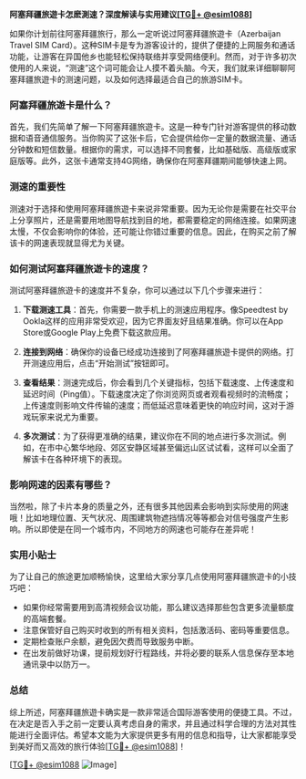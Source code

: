 **阿塞拜疆旅遊卡怎麽測速？深度解读与实用建议[[TG💪+ @esim1088](https://t.me/s/esim1088)]**

如果你计划前往阿塞拜疆旅行，那么一定听说过阿塞拜疆旅遊卡（Azerbaijan Travel SIM Card）。这种SIM卡是专为游客设计的，提供了便捷的上网服务和通话功能，让游客在异国他乡也能轻松保持联络并享受网络便利。然而，对于许多初次使用的人来说，“测速”这个词可能会让人摸不着头脑。今天，我们就来详细聊聊阿塞拜疆旅遊卡的测速问题，以及如何选择最适合自己的旅游SIM卡。

### 阿塞拜疆旅遊卡是什么？

首先，我们先简单了解一下阿塞拜疆旅遊卡。这是一种专门针对游客提供的移动数据和语音通信服务。当你购买了这张卡后，它会提供给你一定量的数据流量、通话分钟数和短信数量。根据你的需求，可以选择不同套餐，比如基础版、高级版或家庭版等。此外，这张卡通常支持4G网络，确保你在阿塞拜疆期间能够快速上网。

### 测速的重要性

测速对于选择和使用阿塞拜疆旅遊卡来说非常重要。因为无论你是需要在社交平台上分享照片，还是需要用地图导航找到目的地，都需要稳定的网络连接。如果网速太慢，不仅会影响你的体验，还可能让你错过重要的信息。因此，在购买之前了解该卡的网速表现就显得尤为关键。

### 如何测试阿塞拜疆旅遊卡的速度？

测试阿塞拜疆旅遊卡的速度并不复杂，你可以通过以下几个步骤来进行：

1. **下载测速工具**：首先，你需要一款手机上的测速应用程序。像Speedtest by Ookla这样的应用非常受欢迎，因为它界面友好且结果准确。你可以在App Store或Google Play上免费下载这款应用。

2. **连接到网络**：确保你的设备已经成功连接到了阿塞拜疆旅遊卡提供的网络。打开测速应用后，点击“开始测试”按钮即可。

3. **查看结果**：测速完成后，你会看到几个关键指标，包括下载速度、上传速度和延迟时间（Ping值）。下载速度决定了你浏览网页或者观看视频时的流畅度；上传速度则影响文件传输的速度；而低延迟意味着更快的响应时间，这对于游戏玩家来说尤为重要。

4. **多次测试**：为了获得更准确的结果，建议你在不同的地点进行多次测试。例如，在市中心繁华地段、郊区安静区域甚至偏远山区试试看，这样可以全面了解该卡在各种环境下的表现。

### 影响网速的因素有哪些？

当然啦，除了卡片本身的质量之外，还有很多其他因素会影响到实际使用的网速哦！比如地理位置、天气状况、周围建筑物遮挡情况等等都会对信号强度产生影响。所以即使是在同一个城市内，不同地方的网速也可能存在差异呢！

### 实用小贴士

为了让自己的旅途更加顺畅愉快，这里给大家分享几点使用阿塞拜疆旅遊卡的小技巧吧：
- 如果你经常需要用到高清视频会议功能，那么建议选择那些包含更多流量额度的高端套餐。
- 注意保管好自己购买时收到的所有相关资料，包括激活码、密码等重要信息。
- 定期检查账户余额，避免因欠费而导致服务中断。
- 在出发前做好功课，提前规划好行程路线，并将必要的联系人信息保存至本地通讯录中以防万一。

### 总结

综上所述，阿塞拜疆旅遊卡确实是一款非常适合国际游客使用的便捷工具。不过，在决定是否入手之前一定要认真考虑自身的需求，并且通过科学合理的方法对其性能进行全面评估。希望本文能为大家提供更多有用的信息和指导，让大家都能享受到美好而又高效的旅行体验[[TG💪+ @esim1088](https://t.me/s/esim1088)]！

[[TG💪+ @esim1088](https://t.me/s/esim1088) ![Image](https://i.postimg.cc/4NQfJmqS/Snipaste-2025-05-13-00-14-12.png)]